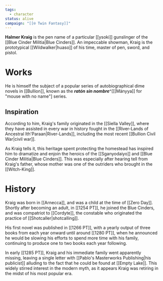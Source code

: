 ```yaml
---
tags:
  - character
status: alive
campaign: "[[⍟ Twin Fantasy]]"
---
```

**Halmer Kraig** is the pen name of a particular [[ysoki]] gunslinger of the [[Blue Cinder Militia|Blue Cinders]]. An impeccable showman, Kraig is the prototypical [[Wildwalker|huaso]] of his time, master of pen, sword, and pistol.


# Works
He is himself the subject of a popular series of autobiographical dime novels in [[Bullion]], known as the ***ratón sin nombre***^[[[Mänyya]] for "mouse with no name"] series. 
## Inspiration

According to him, Kraig's family originated in the [[Siella Valley]], where they have assisted in every war in history fought in the [[River-Lands of Ancestral Ith'Paraan|River-Lands]], including the most recent [[Bullion Civil War|civil war]]. 

As Kraig tells it, this heritage spent protecting the homestead has inspired him to dramatize and enjoin the heroics of the [[Sganyodaiyo]] and [[Blue Cinder Militia|Blue Cinders]]. This was especially after hearing tell from Kraig's father, whose mother was one of the outriders who brought in the [[Witch-King]].
# History

Kraig was born in [[Arnecca]], and was a child at the time of [[Zero Day]]. Shortly after becoming an adult, in [[1254 PT]], he joined the Blue Cinders, and was compatriot to [[Cordyte]], the constable who originated the practice of [[Shotcaller|shotcalling]]. 

His first novel was published in [[1266 PT]], with a yearly output of three books from each year onward until around [[1280 PT]], when he announced he would be slowing his efforts to spend more time with his family, continuing to produce one to two books each year following.

In early [[1285 PT]], Kraig and his immediate family went apparently missing, leaving a single letter with [[Pablo's Masterworks Publishing|his publicist]] alluding to the fact that he could be found at [[Empty Lake]]. This widely stirred interest in the modern myth, as it appears Kraig was retiring in the midst of his most popular era.